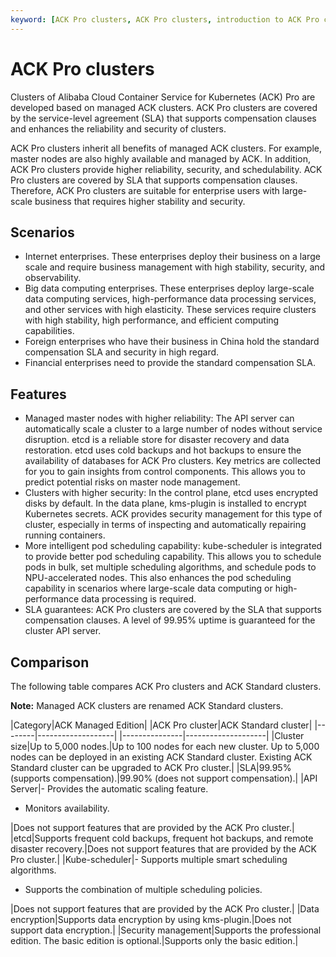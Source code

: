 ```yaml
---
keyword: [ACK Pro clusters, ACK Pro clusters, introduction to ACK Pro clusters]
---
```


# ACK Pro clusters

Clusters of Alibaba Cloud Container Service for Kubernetes \(ACK\) Pro are developed based on managed ACK clusters. ACK Pro clusters are covered by the service-level agreement \(SLA\) that supports compensation clauses and enhances the reliability and security of clusters.

ACK Pro clusters inherit all benefits of managed ACK clusters. For example, master nodes are also highly available and managed by ACK. In addition, ACK Pro clusters provide higher reliability, security, and schedulability. ACK Pro clusters are covered by SLA that supports compensation clauses. Therefore, ACK Pro clusters are suitable for enterprise users with large-scale business that requires higher stability and security.

## Scenarios

-   Internet enterprises. These enterprises deploy their business on a large scale and require business management with high stability, security, and observability.
-   Big data computing enterprises. These enterprises deploy large-scale data computing services, high-performance data processing services, and other services with high elasticity. These services require clusters with high stability, high performance, and efficient computing capabilities.
-   Foreign enterprises who have their business in China hold the standard compensation SLA and security in high regard.
-   Financial enterprises need to provide the standard compensation SLA.

## Features

-   Managed master nodes with higher reliability: The API server can automatically scale a cluster to a large number of nodes without service disruption. etcd is a reliable store for disaster recovery and data restoration. etcd uses cold backups and hot backups to ensure the availability of databases for ACK Pro clusters. Key metrics are collected for you to gain insights from control components. This allows you to predict potential risks on master node management.
-   Clusters with higher security: In the control plane, etcd uses encrypted disks by default. In the data plane, kms-plugin is installed to encrypt Kubernetes secrets. ACK provides security management for this type of cluster, especially in terms of inspecting and automatically repairing running containers.
-   More intelligent pod scheduling capability: kube-scheduler is integrated to provide better pod scheduling capability. This allows you to schedule pods in bulk, set multiple scheduling algorithms, and schedule pods to NPU-accelerated nodes. This also enhances the pod scheduling capability in scenarios where large-scale data computing or high-performance data processing is required.
-   SLA guarantees: ACK Pro clusters are covered by the SLA that supports compensation clauses. A level of 99.95% uptime is guaranteed for the cluster API server.

## Comparison

The following table compares ACK Pro clusters and ACK Standard clusters.

**Note:** Managed ACK clusters are renamed ACK Standard clusters.

|Category|ACK Managed Edition|
|ACK Pro cluster|ACK Standard cluster|
|--------|-------------------|
|---------------|--------------------|
|Cluster size|Up to 5,000 nodes.|Up to 100 nodes for each new cluster. Up to 5,000 nodes can be deployed in an existing ACK Standard cluster. Existing ACK Standard cluster can be upgraded to ACK Pro cluster.|
|SLA|99.95% \(supports compensation\).|99.90% \(does not support compensation\).|
|API Server|-   Provides the automatic scaling feature.
-   Monitors availability.

|Does not support features that are provided by the ACK Pro cluster.|
|etcd|Supports frequent cold backups, frequent hot backups, and remote disaster recovery.|Does not support features that are provided by the ACK Pro cluster.|
|Kube-scheduler|-   Supports multiple smart scheduling algorithms.
-   Supports the combination of multiple scheduling policies.

|Does not support features that are provided by the ACK Pro cluster.|
|Data encryption|Supports data encryption by using kms-plugin.|Does not support data encryption.|
|Security management|Supports the professional edition. The basic edition is optional.|Supports only the basic edition.|

